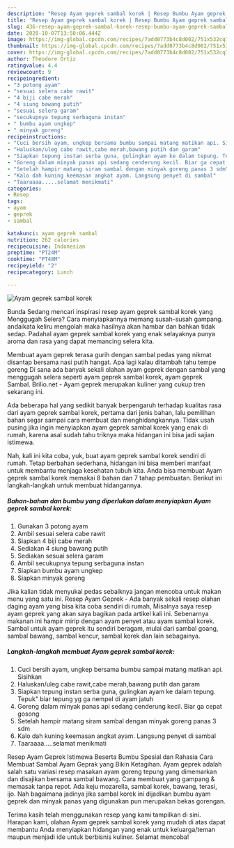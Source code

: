 ```yaml
---
description: "Resep Ayam geprek sambal korek | Resep Bumbu Ayam geprek sambal korek Yang Bikin Ngiler"
title: "Resep Ayam geprek sambal korek | Resep Bumbu Ayam geprek sambal korek Yang Bikin Ngiler"
slug: 436-resep-ayam-geprek-sambal-korek-resep-bumbu-ayam-geprek-sambal-korek-yang-bikin-ngiler
date: 2020-10-07T13:50:06.444Z
image: https://img-global.cpcdn.com/recipes/7add0773b4c8d002/751x532cq70/ayam-geprek-sambal-korek-foto-resep-utama.jpg
thumbnail: https://img-global.cpcdn.com/recipes/7add0773b4c8d002/751x532cq70/ayam-geprek-sambal-korek-foto-resep-utama.jpg
cover: https://img-global.cpcdn.com/recipes/7add0773b4c8d002/751x532cq70/ayam-geprek-sambal-korek-foto-resep-utama.jpg
author: Theodore Ortiz
ratingvalue: 4.4
reviewcount: 9
recipeingredient:
- "3 potong ayam"
- "sesuai selera cabe rawit"
- "4 biji cabe merah"
- "4 siung bawang putih"
- "sesuai selera garam"
- "secukupnya tepung serbaguna instan"
- " bumbu ayam ungkep"
- " minyak goreng"
recipeinstructions:
- "Cuci bersih ayam, ungkep bersama bumbu sampai matang matikan api. Sisihkan"
- "Haluskan/uleg cabe rawit,cabe merah,bawang putih dan garam"
- "Siapkan tepung instan serba guna, gulingkan ayam ke dalam tepung. Tepuk&#34; biar tepung yg ga nempel di ayam jatuh"
- "Goreng dalam minyak panas api sedang cenderung kecil. Biar ga cepat gosong"
- "Setelah hampir matang siram sambal dengan minyak goreng panas 3 sdm"
- "Kalo dah kuning keemasan angkat ayam. Langsung penyet di sambal"
- "Taaraaaa.....selamat menikmati"
categories:
- Resep
tags:
- ayam
- geprek
- sambal

katakunci: ayam geprek sambal 
nutrition: 262 calories
recipecuisine: Indonesian
preptime: "PT24M"
cooktime: "PT48M"
recipeyield: "2"
recipecategory: Lunch

---
```



![Ayam geprek sambal korek](https://img-global.cpcdn.com/recipes/7add0773b4c8d002/751x532cq70/ayam-geprek-sambal-korek-foto-resep-utama.jpg)

Bunda Sedang mencari inspirasi resep ayam geprek sambal korek yang Menggugah Selera? Cara menyiapkannya memang susah-susah gampang. andaikata keliru mengolah maka hasilnya akan hambar dan bahkan tidak sedap. Padahal ayam geprek sambal korek yang enak selayaknya punya aroma dan rasa yang dapat memancing selera kita.

Membuat ayam geprek terasa gurih dengan sambal pedas yang nikmat disantap bersama nasi putih hangat. Apa lagi kalau ditambah tahu tempe goreng Di sana ada banyak sekali olahan ayam geprek dengan sambal yang menggugah selera seperti ayam geprek sambal korek, ayam geprek Sambal. Brilio.net - Ayam geprek merupakan kuliner yang cukup tren sekarang ini.

Ada beberapa hal yang sedikit banyak berpengaruh terhadap kualitas rasa dari ayam geprek sambal korek, pertama dari jenis bahan, lalu pemilihan bahan segar sampai cara membuat dan menghidangkannya. Tidak usah pusing jika ingin menyiapkan ayam geprek sambal korek yang enak di rumah, karena asal sudah tahu triknya maka hidangan ini bisa jadi sajian istimewa.


Nah, kali ini kita coba, yuk, buat ayam geprek sambal korek sendiri di rumah. Tetap berbahan sederhana, hidangan ini bisa memberi manfaat untuk membantu menjaga kesehatan tubuh kita. Anda bisa membuat Ayam geprek sambal korek memakai 8 bahan dan 7 tahap pembuatan. Berikut ini langkah-langkah untuk membuat hidangannya.

<!--inarticleads1-->

##### Bahan-bahan dan bumbu yang diperlukan dalam menyiapkan Ayam geprek sambal korek:

1. Gunakan 3 potong ayam
1. Ambil sesuai selera cabe rawit
1. Siapkan 4 biji cabe merah
1. Sediakan 4 siung bawang putih
1. Sediakan sesuai selera garam
1. Ambil secukupnya tepung serbaguna instan
1. Siapkan  bumbu ayam ungkep
1. Siapkan  minyak goreng


Jika kalian tidak menyukai pedas sebaiknya jangan mencoba untuk makan menu yang satu ini. Resep Ayam Geprek - Ada banyak sekali resep olahan daging ayam yang bisa kita coba sendiri di rumah, Misalnya saya resep ayam geprek yang akan saya bagikan pada artikel kali ini. Sebenarnya makanan ini hampir mirip dengan ayam penyet atau ayam sambal korek. Sambal untuk ayam geprek itu sendiri beragam, mulai dari sambal goang, sambal bawang, sambal kencur, sambal korek dan lain sebagainya. 

<!--inarticleads2-->

##### Langkah-langkah membuat Ayam geprek sambal korek:

1. Cuci bersih ayam, ungkep bersama bumbu sampai matang matikan api. Sisihkan
1. Haluskan/uleg cabe rawit,cabe merah,bawang putih dan garam
1. Siapkan tepung instan serba guna, gulingkan ayam ke dalam tepung. Tepuk&#34; biar tepung yg ga nempel di ayam jatuh
1. Goreng dalam minyak panas api sedang cenderung kecil. Biar ga cepat gosong
1. Setelah hampir matang siram sambal dengan minyak goreng panas 3 sdm
1. Kalo dah kuning keemasan angkat ayam. Langsung penyet di sambal
1. Taaraaaa.....selamat menikmati


Resep Ayam Geprek Istimewa Beserta Bumbu Spesial dan Rahasia Cara Membuat Sambal Ayam Geprak yang Bikin Ketagihan. Ayam geprek adalah salah satu variasi resep masakan ayam goreng tepung yang dimemarkan dan disajikan bersama sambal bawang. Cara membuat yang gampang &amp; memasak tanpa repot. Ada keju mozarella, sambal korek, bawang, terasi, ijo. Nah bagaimana jadinya jika sambal korek ini dijadikan bumbu ayam geprek dan minyak panas yang digunakan pun merupakan bekas gorengan. 

Terima kasih telah menggunakan resep yang kami tampilkan di sini. Harapan kami, olahan Ayam geprek sambal korek yang mudah di atas dapat membantu Anda menyiapkan hidangan yang enak untuk keluarga/teman maupun menjadi ide untuk berbisnis kuliner. Selamat mencoba!
